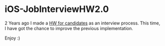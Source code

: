 # iOS-JobInterviewHW2.0
2 Years ago I made a [HW for candidates](https://github.com/PerrchicK/iOS-JobInterviewProject) as an interview process.
This time, I have got the chance to improve the previous implementation.

Enjoy :)
